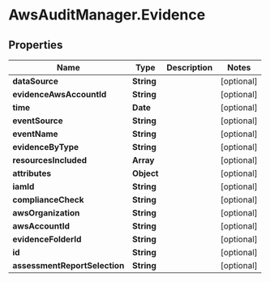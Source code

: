 # AwsAuditManager.Evidence

## Properties

Name | Type | Description | Notes
------------ | ------------- | ------------- | -------------
**dataSource** | **String** |  | [optional] 
**evidenceAwsAccountId** | **String** |  | [optional] 
**time** | **Date** |  | [optional] 
**eventSource** | **String** |  | [optional] 
**eventName** | **String** |  | [optional] 
**evidenceByType** | **String** |  | [optional] 
**resourcesIncluded** | **Array** |  | [optional] 
**attributes** | **Object** |  | [optional] 
**iamId** | **String** |  | [optional] 
**complianceCheck** | **String** |  | [optional] 
**awsOrganization** | **String** |  | [optional] 
**awsAccountId** | **String** |  | [optional] 
**evidenceFolderId** | **String** |  | [optional] 
**id** | **String** |  | [optional] 
**assessmentReportSelection** | **String** |  | [optional] 



